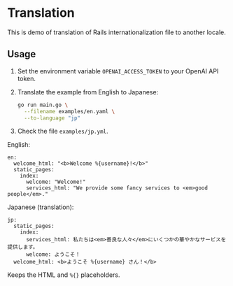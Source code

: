 # Translation

This is demo of translation of Rails internationalization file to another
locale.

## Usage

1. Set the environment variable `OPENAI_ACCESS_TOKEN` to your OpenAI API token.
1. Translate the example from English to Japanese:

   ```bash
   go run main.go \
     --filename examples/en.yaml \
     --to-language "jp"
   ```

1. Check the file `examples/jp.yml`.

English:

```
en:
  welcome_html: "<b>Welcome %{username}!</b>"
  static_pages:
    index:
      welcome: "Welcome!"
      services_html: "We provide some fancy services to <em>good people</em>."
```

Japanese (translation):

```
jp:
  static_pages:
    index:
      services_html: 私たちは<em>善良な人々</em>にいくつかの華やかなサービスを提供します。
      welcome: ようこそ！
  welcome_html: <b>ようこそ %{username} さん！</b>
```

Keeps the HTML and `%{}` placeholders.
